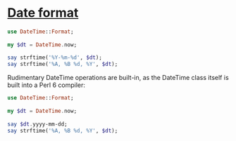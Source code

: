 [1]: https://rosettacode.org/wiki/Date_format

# [Date format][1]

```raku
use DateTime::Format;
 
my $dt = DateTime.now;
 
say strftime('%Y-%m-%d', $dt);
say strftime('%A, %B %d, %Y', $dt);
```


Rudimentary DateTime operations are built-in,
as the DateTime class itself is built into a Perl 6 compiler:

```raku
use DateTime::Format;
 
my $dt = DateTime.now;
 
say $dt.yyyy-mm-dd;
say strftime('%A, %B %d, %Y', $dt);
```